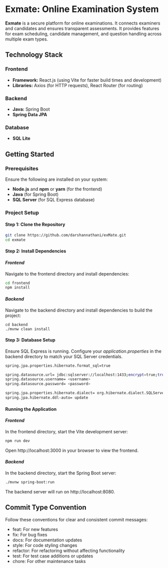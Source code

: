 # Exmate: Online Examination System

**Exmate** is a secure platform for online examinations. It connects examiners and candidates and ensures transparent assessments. It provides features for exam scheduling, candidate management, and question handling across multiple exam types.

## Technology Stack

### Frontend
- **Framework:** React.js (using Vite for faster build times and development)
- **Libraries:** Axios (for HTTP requests), React Router (for routing)

### Backend
- **Java:** Spring Boot
- **Spring Data JPA**

### Database
- **SQL Lite**

## Getting Started

### Prerequisites
Ensure the following are installed on your system:
- **Node.js** and **npm** or **yarn** (for the frontend)
- **Java** (for Spring Boot)
- **SQL Server** (for SQL Express database)

### Project Setup

#### Step 1: Clone the Repository
```bash
git clone https://github.com/darshannathani/exMate.git
cd exmate
```

#### Step 2: Install Dependencies
#### *Frontend*
Navigate to the frontend directory and install dependencies:
```bash
cd frontend
npm install
```

#### *Backend*
Navigate to the backend directory and install dependencies to build the project:
```
cd backend
./mvnw clean install
```

#### Step 3: Database Setup
Ensure SQL Express is running.
Configure your *application.properties* in the backend directory to match your SQL Server credentials.
```bash
spring.jpa.properties.hibernate.format_sql=true

spring.datasource.url= jdbc:sqlserver://localhost:1433;encrypt=true;trustServerCertificate=true;databaseName=PreInternship
spring.datasource.username= <username>
spring.datasource.password= <password>

spring.jpa.properties.hibernate.dialect= org.hibernate.dialect.SQLServerDialect
spring.jpa.hibernate.ddl-auto= update
```

#### Running the Application
#### *Frontend*
In the frontend directory, start the Vite development server:
```bash
npm run dev
```
Open http://localhost:3000 in your browser to view the frontend.

#### *Backend*
In the backend directory, start the Spring Boot server:
```bash
./mvnw spring-boot:run
```
The backend server will run on http://localhost:8080.

## Commit Type Convention
Follow these conventions for clear and consistent commit messages:

- feat: For new features
- fix: For bug fixes
- docs: For documentation updates
- style: For code styling changes
- refactor: For refactoring without affecting functionality
- test: For test case additions or updates
- chore: For other maintenance tasks
